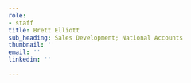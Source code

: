 ```yaml
---
role:
- staff
title: Brett Elliott
sub_heading: Sales Development; National Accounts
thumbnail: ''
email: ''
linkedin: ''

---
```

